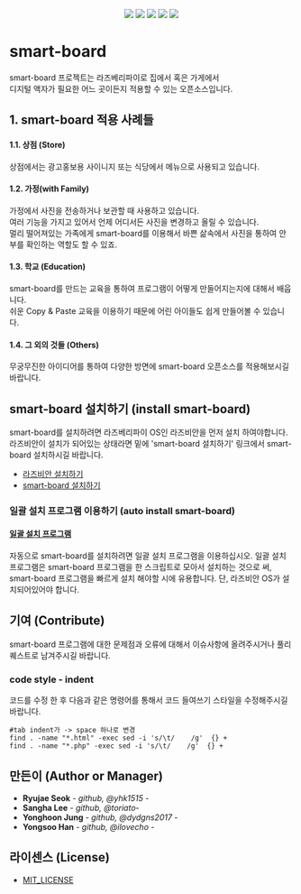 <p align="center">
<img src="https://user-images.githubusercontent.com/36920367/62413241-54e97f80-b648-11e9-89d5-6d2e27612cab.PNG">
<img src="https://img.shields.io/badge/raspbian->=2019--06--20-red.svg">
<img src="https://img.shields.io/badge/php-%5E7.1.3-blue.svg">
<img src="https://img.shields.io/badge/smart--board-v0.05-orange.svg">
<img src="https://img.shields.io/badge/license-MIT-green.svg">
</p>

# smart-board

smart-board 프로젝트는 라즈베리파이로 집에서 혹은 가게에서 \
디지털 액자가 필요한 어느 곳이든지 적용할 수 있는 오픈소스입니다.

## 1. smart-board 적용 사례들

#### 1.1. 상점 (Store)

상점에서는 광고홍보용 사이니지 또는 식당에서 메뉴으로 사용되고 있습니다.

#### 1.2. 가정(with Family)

가정에서 사진을 전송하거나 보관할 때 사용하고 있습니다. \
여러 기능을 가지고 있어서 언제 어디서든 사진을 변경하고 올릴 수 있습니다. \
멀리 떨어져있는 가족에게 smart-board를 이용해서 바쁜 삶속에서 사진을 통하여 안부를 확인하는 역할도 할 수 있죠.

#### 1.3. 학교 (Education)

smart-board를 만드는 교육을 통하여 프로그램이 어떻게 만들어지는지에 대해서 배웁니다. \
쉬운 Copy & Paste 교육을 이용하기 때문에 어린 아이들도 쉽게 만들어볼 수 있습니다.

#### 1.4. 그 외의 것들 (Others)

무궁무진한 아이디어를 통하여 다양한 방면에 smart-board 오픈소스를 적용해보시길 바랍니다.

## smart-board 설치하기 (install smart-board)

smart-board를 설치하려면 라즈베리파이 OS인 라즈비안을 먼저 설치 하여야합니다.\
라즈비안이 설치가 되어있는 상태라면 밑에 'smart-board 설치하기' 링크에서 smart-board 설치하시길 바랍니다.

- [라즈비안 설치하기](https://github.com/anhive-junior/smart-board/wiki/%EB%9D%BC%EC%A6%88%EB%B9%84%EC%95%88-OS-%EC%84%A4%EC%B9%98)
- [smart-board 설치하기](https://github.com/anhive-junior/smart-board/wiki/Install-Smart-Board)

### 일괄 설치 프로그램 이용하기 (auto install smart-board)

#### [일괄 설치 프로그램](https://github.com/anhive-junior/smart-board/wiki/Smart-board-%EC%9D%BC%EA%B4%84-%EC%84%A4%EC%B9%98-%ED%94%84%EB%A1%9C%EA%B7%B8%EB%9E%A8)
자동으로 smart-board를 설치하려면 일괄 설치 프로그램을 이용하십시오. 일괄 설치 프로그램은 smart-board 프로그램을 한 스크립트로 모아서 설치하는 것으로 써, smart-board 프로그램을 빠르게 설치 해야할 시에 유용합니다. 단, 라즈비안 OS가 설치되어있어야 합니다.

## 기여 (Contribute)

smart-board 프로그램에 대한 문제점과 오류에 대해서 이슈사항에 올려주시거나 풀리퀘스트로 남겨주시길 바랍니다.

### code style - indent

코드를 수정 한 후 다음과 같은 명령어를 통해서 코드 들여쓰기 스타일을 수정해주시길 바랍니다.

```
#tab indent가 -> space 하나로 변경
find . -name "*.html" -exec sed -i 's/\t/    /g'  {} +
find . -name "*.php" -exec sed -i 's/\t/    /g'  {} +
```

## 만든이 (Author or Manager)

* **Ryujae Seok** - *github, @yhk1515* -
* **Sangha Lee** - *github, @toriato*-
* **Yonghoon Jung** - *github, @dydgns2017* -
* **Yongsoo Han** - *github, @ilovecho* -

## 라이센스 (License)

- [MIT_LICENSE](https://github.com/anhive-junior/smart-board/blob/master/LICENSE.md)
